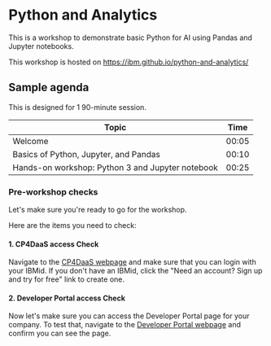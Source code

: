 # Python and Analytics

This is a workshop to demonstrate basic Python for AI using Pandas and Jupyter notebooks.

This workshop is hosted on https://ibm.github.io/python-and-analytics/

## Sample agenda

This is designed for 1 90-minute session.

| Topic | Time |
| - | - |
| Welcome | 00:05 |
| Basics of Python, Jupyter, and Pandas | 00:10 |
| Hands-on workshop: Python 3 and Jupyter notebook | 00:25
### Pre-workshop checks

Let's make sure you're ready to go for the workshop.

Here are the items you need to check:

#### 1. CP4DaaS access Check

Navigate to the [CP4DaaS webpage](https://dataplatform.cloud.ibm.com/) and make sure that you can login with your IBMid. If you don't have an IBMid, click the "Need an account? Sign up and try for free" link to create one.

#### 2. Developer Portal access Check

Now let's make sure you can access the Developer Portal page for your company. To test that, navigate to the [Developer Portal webpage](https://developer.ibm.com/portals/<my_company>/) and confirm you can see the page.
